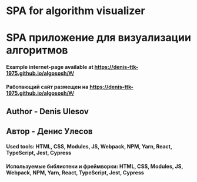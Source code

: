 # SPA for algorithm visualizer 
# SPA приложение для визуализации алгоритмов

#### Example internet-page available at https://denis-ttk-1975.github.io/algososh/#/
#### Работающий сайт размещен на https://denis-ttk-1975.github.io/algososh/#/

## Author - Denis Ulesov
## Автор - Денис Улесов

#### Used tools: HTML, CSS, Modules, JS, Webpack, NPM, Yarn, React, TypeScript, Jest, Cypress
#### Используемые библиотеки и фреймворки: HTML, CSS, Modules, JS, Webpack, NPM, Yarn, React, TypeScript, Jest, Cypress

